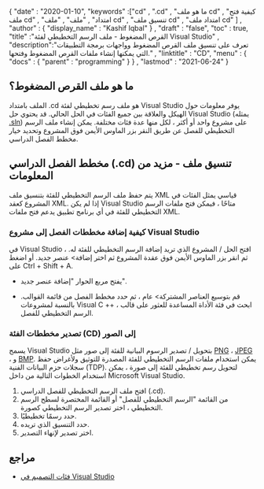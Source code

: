 {
  "date" : "2020-01-10",
  "keywords" :["cd" , ".cd" , "ما هو ملف cd" , "كيفية فتح ملف cd" , "امتداد" , "ملف" , "ملف cd" , "تنسيق ملف cd" , "امتداد ملف cd" ] ,
  "author" : {
    "display_name" : "Kashif Iqbal"
} ,
  "draft" : "false",
  "toc" : true,
  "title" :"القرص المضغوط - ملف الرسم التخطيطي لفئة Visual Studio" ,
  "description":"تعرف على تنسيق ملف القرص المضغوط وواجهات برمجة التطبيقات التي يمكنها إنشاء ملفات القرص المضغوط وفتحها." ,
  "linktitle" : "CD",
  "menu" : {
    "docs" : {
      "parent" : "programming"
}
} ,
  "lastmod" : "2021-06-24"
}

## ما هو ملف القرص المضغوط؟

الملف بامتداد .cd هو ملف رسم تخطيطي لفئة Visual Studio يوفر معلومات حول الهيكل والعلاقة بين جميع الفئات في الحل الحالي. قد يحتوي حل Visual Studio (يمثله [.sln](/ar/programming/sln/)) على مشروع واحد أو أكثر ، لكل منها عدة فئات مختلفة. يمكن إنشاء ملف الرسم التخطيطي للفصل عن طريق النقر بزر الماوس الأيمن فوق المشروع وتحديد خيار مخطط الفصل الدراسي.

## مخطط الفصل الدراسي (.cd) تنسيق ملف - مزيد من المعلومات

يتم حفظ ملف الرسم التخطيطي للفئة بتنسيق ملف XML قياسي يمثل الفئات في المشروع كعقد XML. إذا لم يكن Visual Studio متاحًا ، فيمكن فتح ملفات الرسم التخطيطي للفئة في أي برنامج تطبيق يدعم فتح ملفات XML.

### كيفية إضافة مخططات الفصل إلى مشروع Visual Studio

في Visual Studio ، افتح الحل / المشروع الذي تريد إضافة الرسم التخطيطي للفئة له. ثم انقر بزر الماوس الأيمن فوق عقدة المشروع ثم اختر إضافة> عنصر جديد. أو اضغط على Ctrl + Shift + A.

* يفتح مربع الحوار "إضافة عنصر جديد".

* قم بتوسيع العناصر المشتركة> عام ، ثم حدد مخطط الفصل من قائمة القوالب. بالنسبة لمشروعات Visual C ++ ، ابحث في فئة الأداة المساعدة للعثور على قالب الرسم التخطيطي للفصل.

### تصدير مخططات الفئة (CD) إلى الصور

يسمح Visual Studio بتحويل / تصدير الرسوم البيانية للفئة إلى صور مثل [PNG](/ar/image/png/) ، [JPEG](/ar/image/jpeg/) ، و [BMP](/ar/image/bmp/). يمكن استخدام ملفات الرسم التخطيطي للفئة المصدرة للتوثيق ولأغراض حفظ سجلات حزم البيانات الفنية (TDP). لتحويل رسم تخطيطي للفئة إلى صورة ، يمكن استخدام الخطوات التالية من داخل Microsoft Visual Studio.

1. افتح ملف الرسم التخطيطي للفصل الدراسي (.cd).
1. من القائمة "الرسم التخطيطي للفصل" أو القائمة المختصرة لسطح الرسم التخطيطي ، اختر تصدير الرسم التخطيطي كصورة.
1. حدد رسمًا تخطيطيًا.
1. حدد التنسيق الذي تريده.
1. اختر تصدير لإنهاء التصدير.

## مراجع

* [فئات التصميم في Visual Studio](https://learn.microsoft.com/en-us/visualstudio/ide/class-designer/designing-and-viewing-classes-and-types؟view=vs-2019)

